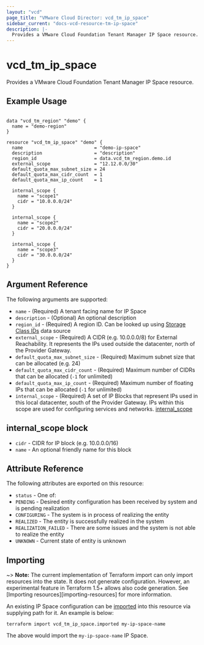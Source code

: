 ```yaml
---
layout: "vcd"
page_title: "VMware Cloud Director: vcd_tm_ip_space"
sidebar_current: "docs-vcd-resource-tm-ip-space"
description: |-
  Provides a VMware Cloud Foundation Tenant Manager IP Space resource.
---
```


# vcd\_tm\_ip\_space

Provides a VMware Cloud Foundation Tenant Manager IP Space resource.


## Example Usage

```hcl

data "vcd_tm_region" "demo" {
  name = "demo-region"
}

resource "vcd_tm_ip_space" "demo" {
  name                          = "demo-ip-space"
  description                   = "description"
  region_id                     = data.vcd_tm_region.demo.id
  external_scope                = "12.12.0.0/30"
  default_quota_max_subnet_size = 24
  default_quota_max_cidr_count  = 1
  default_quota_max_ip_count    = 1

  internal_scope {
    name = "scope1"
    cidr = "10.0.0.0/24"
  }

  internal_scope {
    name = "scope2"
    cidr = "20.0.0.0/24"
  }

  internal_scope {
    name = "scope3"
    cidr = "30.0.0.0/24"
  }
}
```

## Argument Reference

The following arguments are supported:

* `name` - (Required) A tenant facing name for IP Space
* `description` - (Optional) An optional description
* `region_id` - (Required) A region ID. Can be looked up using [Storage Class
  IDs](/providers/vmware/vcd/latest/docs/data-sources/tm_region) data source
* `external_scope` - (Required) A CIDR (e.g. 10.0.0.0/8) for External Reachability. It represents
  the IPs used outside the datacenter, north of the Provider Gateway.
* `default_quota_max_subnet_size` - (Required) Maximum subnet size that can be allocated (e.g. 24)
* `default_quota_max_cidr_count` - (Required) Maximum number of CIDRs that can be allocated (`-1`
  for unlimited)
* `default_quota_max_ip_count` - (Required) Maximum number of floating IPs that can be allocated
  (`-1` for unlimited)
* `internal_scope` - (Required) A set of IP Blocks that represent IPs used in this local datacenter,
  south of the Provider Gateway. IPs within this scope are used for configuring services and
  networks. [internal_scope](#internal-scope)


<a id="internal-scope"></a>

## internal_scope block

* `cidr` - CIDR for IP block (e.g. 10.0.0.0/16)
* `name` - An optional friendly name for this block


## Attribute Reference

The following attributes are exported on this resource:

* `status` - One of:
 * `PENDING` - Desired entity configuration has been received by system and is pending realization
 * `CONFIGURING` - The system is in process of realizing the entity
 * `REALIZED` - The entity is successfully realized in the system
 * `REALIZATION_FAILED` - There are some issues and the system is not able to realize the entity
 * `UNKNOWN` - Current state of entity is unknown


## Importing

~> **Note:** The current implementation of Terraform import can only import resources into the
state. It does not generate configuration. However, an experimental feature in Terraform 1.5+ allows
also code generation. See [Importing resources][importing-resources] for more information.

An existing IP Space configuration can be [imported][docs-import] into this resource via supplying
path for it. An example is below:

[docs-import]: https://www.terraform.io/docs/import/

```
terraform import vcd_tm_ip_space.imported my-ip-space-name
```

The above would import the `my-ip-space-name` IP Space.